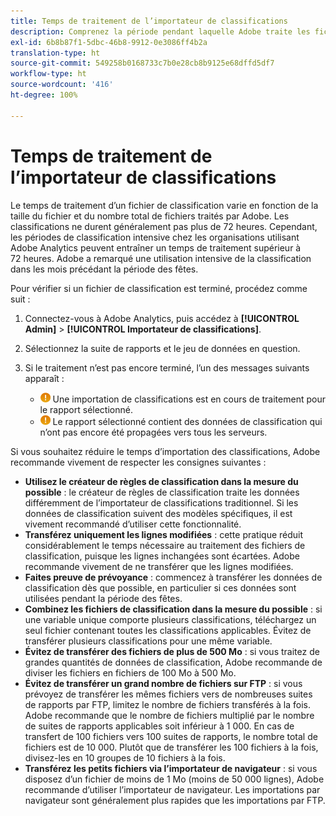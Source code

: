 ```yaml
---
title: Temps de traitement de l’importateur de classifications
description: Comprenez la période pendant laquelle Adobe traite les fichiers de classification et comment réduire le temps de traitement.
exl-id: 6b8b87f1-5dbc-46b8-9912-0e3086ff4b2a
translation-type: ht
source-git-commit: 549258b0168733c7b0e28cb8b9125e68dffd5df7
workflow-type: ht
source-wordcount: '416'
ht-degree: 100%

---
```


# Temps de traitement de l’importateur de classifications

Le temps de traitement d’un fichier de classification varie en fonction de la taille du fichier et du nombre total de fichiers traités par Adobe. Les classifications ne durent généralement pas plus de 72 heures. Cependant, les périodes de classification intensive chez les organisations utilisant Adobe Analytics peuvent entraîner un temps de traitement supérieur à 72 heures. Adobe a remarqué une utilisation intensive de la classification dans les mois précédant la période des fêtes.

Pour vérifier si un fichier de classification est terminé, procédez comme suit :

1. Connectez-vous à Adobe Analytics, puis accédez à **[!UICONTROL Admin]** > **[!UICONTROL Importateur de classifications]**.
2. Sélectionnez la suite de rapports et le jeu de données en question.
3. Si le traitement n’est pas encore terminé, l’un des messages suivants apparaît :

   * ![Remarque](assets/icon_notice_notice.gif) Une importation de classifications est en cours de traitement pour le rapport sélectionné.
   * ![Remarque](assets/icon_notice_notice.gif) Le rapport sélectionné contient des données de classification qui n’ont pas encore été propagées vers tous les serveurs.

Si vous souhaitez réduire le temps d’importation des classifications, Adobe recommande vivement de respecter les consignes suivantes :

* **Utilisez le créateur de règles de classification dans la mesure du possible** : le créateur de règles de classification traite les données différemment de l’importateur de classifications traditionnel. Si les données de classification suivent des modèles spécifiques, il est vivement recommandé d’utiliser cette fonctionnalité.
* **Transférez uniquement les lignes modifiées** : cette pratique réduit considérablement le temps nécessaire au traitement des fichiers de classification, puisque les lignes inchangées sont écartées. Adobe recommande vivement de ne transférer que les lignes modifiées.
* **Faites preuve de prévoyance** : commencez à transférer les données de classification dès que possible, en particulier si ces données sont utilisées pendant la période des fêtes.
* **Combinez les fichiers de classification dans la mesure du possible** : si une variable unique comporte plusieurs classifications, téléchargez un seul fichier contenant toutes les classifications applicables. Évitez de transférer plusieurs classifications pour une même variable.
* **Évitez de transférer des fichiers de plus de 500 Mo** : si vous traitez de grandes quantités de données de classification, Adobe recommande de diviser les fichiers en fichiers de 100 Mo à 500 Mo.
* **Évitez de transférer un grand nombre de fichiers sur FTP** : si vous prévoyez de transférer les mêmes fichiers vers de nombreuses suites de rapports par FTP, limitez le nombre de fichiers transférés à la fois. Adobe recommande que le nombre de fichiers multiplié par le nombre de suites de rapports applicables soit inférieur à 1 000. En cas de transfert de 100 fichiers vers 100 suites de rapports, le nombre total de fichiers est de 10 000. Plutôt que de transférer les 100 fichiers à la fois, divisez-les en 10 groupes de 10 fichiers à la fois.
* **Transférez les petits fichiers via l’importateur de navigateur** : si vous disposez d’un fichier de moins de 1 Mo (moins de 50 000 lignes), Adobe recommande d’utiliser l’importateur de navigateur. Les importations par navigateur sont généralement plus rapides que les importations par FTP.
